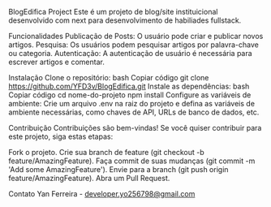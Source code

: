 BlogEdifica Project
Este é um projeto de blog/site instituicional desenvolvido com next para desenvolvimento de habiliades fullstack.

Funcionalidades
Publicação de Posts: O usuário pode criar e publicar novos artigos.
Pesquisa: Os usuários podem pesquisar artigos por palavra-chave ou categoria.
Autenticação: A autenticação de usuário é necessária para escrever artigos e comentar.

Instalação
Clone o repositório:
bash
Copiar código
git clone https://github.com/YFD3v/BlogEdifica.git
Instale as dependências:
bash
Copiar código
cd nome-do-projeto
npm install
Configure as variáveis de ambiente:
Crie um arquivo .env na raiz do projeto e defina as variáveis de ambiente necessárias, como chaves de API, URLs de banco de dados, etc.

Contribuição
Contribuições são bem-vindas! Se você quiser contribuir para este projeto, siga estas etapas:

Fork o projeto.
Crie sua branch de feature (git checkout -b feature/AmazingFeature).
Faça commit de suas mudanças (git commit -m 'Add some AmazingFeature').
Envie para a branch (git push origin feature/AmazingFeature).
Abra um Pull Request.

Contato
Yan Ferreira - developer.yo256798@gmail.com
